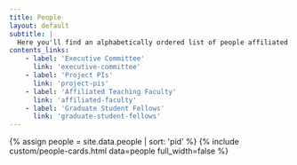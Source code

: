 ```yaml
---
title: People
layout: default
subtitle: |
  Here you'll find an alphabetically ordered list of people affiliated with digital humanities at NYU. You can find more specific committees and cohorts in the quick links section.
contents_links:
    - label: 'Executive Committee'
      link: 'executive-committee'
    - label: 'Project PIs'
      link: 'project-pis'
    - label: 'Affiliated Teaching Faculty'
      link: 'affiliated-faculty'
    - label: 'Graduate Student Fellows'
      link: 'graduate-student-fellows'
---
```

{% assign people = site.data.people | sort: 'pid' %}
{% include custom/people-cards.html data=people full_width=false %}
